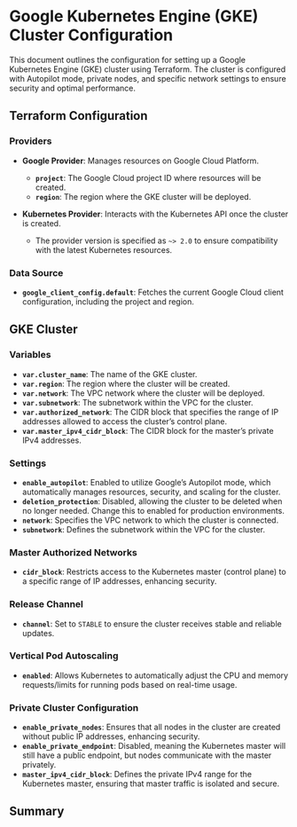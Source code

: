 # Google Kubernetes Engine (GKE) Cluster Configuration

This document outlines the configuration for setting up a Google Kubernetes Engine (GKE) cluster using Terraform. The cluster is configured with Autopilot mode, private nodes, and specific network settings to ensure security and optimal performance.

## Terraform Configuration

### Providers

- **Google Provider**: Manages resources on Google Cloud Platform.
  - **`project`**: The Google Cloud project ID where resources will be created.
  - **`region`**: The region where the GKE cluster will be deployed.

- **Kubernetes Provider**: Interacts with the Kubernetes API once the cluster is created.
  - The provider version is specified as `~> 2.0` to ensure compatibility with the latest Kubernetes resources.

### Data Source

- **`google_client_config.default`**: Fetches the current Google Cloud client configuration, including the project and region.

## GKE Cluster

### Variables

- **`var.cluster_name`**: The name of the GKE cluster.
- **`var.region`**: The region where the cluster will be created.
- **`var.network`**: The VPC network where the cluster will be deployed.
- **`var.subnetwork`**: The subnetwork within the VPC for the cluster.
- **`var.authorized_network`**: The CIDR block that specifies the range of IP addresses allowed to access the cluster’s control plane.
- **`var.master_ipv4_cidr_block`**: The CIDR block for the master’s private IPv4 addresses.

### Settings

- **`enable_autopilot`**: Enabled to utilize Google’s Autopilot mode, which automatically manages resources, security, and scaling for the cluster.
- **`deletion_protection`**: Disabled, allowing the cluster to be deleted when no longer needed. Change this to enabled for production environments.
- **`network`**: Specifies the VPC network to which the cluster is connected.
- **`subnetwork`**: Defines the subnetwork within the VPC for the cluster.

### Master Authorized Networks

- **`cidr_block`**: Restricts access to the Kubernetes master (control plane) to a specific range of IP addresses, enhancing security.

### Release Channel

- **`channel`**: Set to `STABLE` to ensure the cluster receives stable and reliable updates.

### Vertical Pod Autoscaling

- **`enabled`**: Allows Kubernetes to automatically adjust the CPU and memory requests/limits for running pods based on real-time usage.

### Private Cluster Configuration

- **`enable_private_nodes`**: Ensures that all nodes in the cluster are created without public IP addresses, enhancing security.
- **`enable_private_endpoint`**: Disabled, meaning the Kubernetes master will still have a public endpoint, but nodes communicate with the master privately.
- **`master_ipv4_cidr_block`**: Defines the private IPv4 range for the Kubernetes master, ensuring that master traffic is isolated and secure.

## Summary

